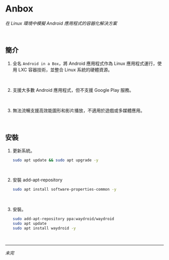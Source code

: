 # Anbox

_在 Linux 環境中模擬 Android 應用程式的容器化解決方案_

<br>

## 簡介

1. 全名 `Android in a Box`，將 Android 應用程式作為 Linux 應用程式運行，使用 LXC 容器技術，並整合 Linux 系統的硬體資源。  

<br>

2. 支援大多數 Android 應用程式，但不支援 Google Play 服務。

<br>

3. 無法流暢支援高效能圖形和影片播放，不適用於遊戲或多媒體應用。

<br>

## 安裝

1. 更新系統。

    ```bash
    sudo apt update && sudo apt upgrade -y
    ```

<br>

2. 安裝 add-apt-repository

    ```bash
    sudo apt install software-properties-common -y
    ```

<br>

3. 安裝。

    ```bash
    sudo add-apt-repository ppa:waydroid/waydroid
    sudo apt update
    sudo apt install waydroid -y
    ```

<br>

___

_未完_

